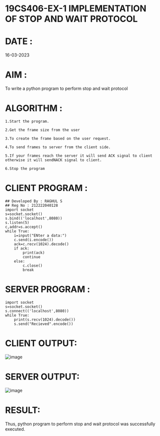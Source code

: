 # 19CS406-EX-1 IMPLEMENTATION OF STOP AND WAIT PROTOCOL
# DATE : 
16-03-2023
# AIM :
To write a python program to perform stop and wait protocol
# ALGORITHM :

    1.Start the program.

    2.Get the frame size from the user

    3.To create the frame based on the user request.
    
    4.To send frames to server from the client side.
    
    5.If your frames reach the server it will send ACK signal to client otherwise it will sendNACK signal to client.
    
    6.Stop the program

# CLIENT PROGRAM :
```
## Developed By : RAGHUL S
## Reg No : 212222040128
import socket
s=socket.socket()
s.bind(('localhost',8080))
s.listen(5)
c,addr=s.accept()
while True:
	i=input("ENter a data:")
	c.send(i.encode())
	ack=c.recv(1024).decode()
	if ack:
		print(ack)
		continue
	else:
		c.close()
		break
   ```

# SERVER PROGRAM :
```
import socket
s=socket.socket()
s.connect(('localhost',8080))
while True:
	print(s.recv(1024).decode())
	s.send("Recieved".encode())
```
# CLIENT OUTPUT:
![image](https://github.com/Raghulshanmugam2004/19CS406-EX-1/assets/119561118/a9cbeae9-92e8-433e-9747-94a84a3e89eb)

# SERVER OUTPUT:
![image](https://github.com/Raghulshanmugam2004/19CS406-EX-1/assets/119561118/0895da3b-2eee-4604-ab50-50bbaec2ad8a)

# RESULT:
Thus, python program to perform stop and wait protocol was successfully executed.
